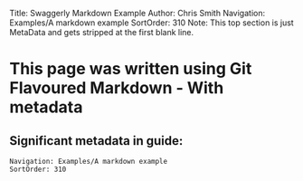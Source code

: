 Title: Swaggerly Markdown Example
Author: Chris Smith
Navigation: Examples/A markdown example
SortOrder: 310
Note: This top section is just MetaData and gets stripped at the first blank line.

# This page was written using Git Flavoured Markdown - With metadata

## Significant metadata in guide:
```HTTP
Navigation: Examples/A markdown example
SortOrder: 310
```
